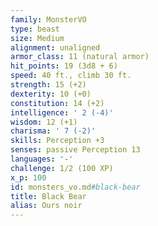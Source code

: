 ```yaml
---
family: MonsterVO
type: beast
size: Medium
alignment: unaligned
armor_class: 11 (natural armor)
hit_points: 19 (3d8 + 6)
speed: 40 ft., climb 30 ft.
strength: 15 (+2)
dexterity: 10 (+0)
constitution: 14 (+2)
intelligence: ' 2 (-4)'
wisdom: 12 (+1)
charisma: ' 7 (-2)'
skills: Perception +3
senses: passive Perception 13
languages: '-'
challenge: 1/2 (100 XP)
x_p: 100
id: monsters_vo.md#black-bear
title: Black Bear
alias: Ours noir
---
```


